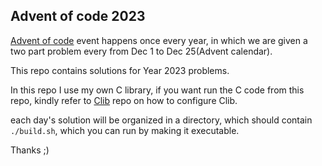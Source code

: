 ## Advent of code 2023
[Advent of code](https://adventofcode.com/) event happens once every year,
in which we are given a two part problem every from Dec 1 to Dec 25(Advent calendar).

This repo contains solutions for Year 2023 problems.

In this repo I use my own C library, if you want run
the C code from this repo, kindly refer to [Clib](https://github.com/venlinz/clib)
repo on how to configure Clib.

each day's solution will be organized in a directory, which should contain ```./build.sh```,
which you can run by making it executable.

Thanks ;)
